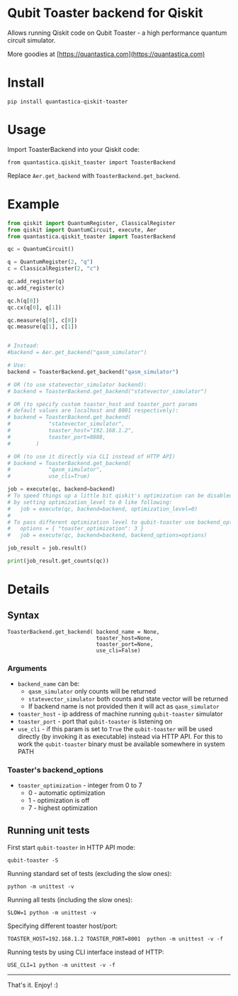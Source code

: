 # Qubit Toaster backend for Qiskit

Allows running Qiskit code on Qubit Toaster - a high performance quantum circuit simulator.

More goodies at [https://quantastica.com](https://quantastica.com)


# Install

```
pip install quantastica-qiskit-toaster
```

# Usage

Import ToasterBackend into your Qiskit code:

```
from quantastica.qiskit_toaster import ToasterBackend
```

Replace `Aer.get_backend` with `ToasterBackend.get_backend`.

# Example

```python
from qiskit import QuantumRegister, ClassicalRegister
from qiskit import QuantumCircuit, execute, Aer
from quantastica.qiskit_toaster import ToasterBackend

qc = QuantumCircuit()

q = QuantumRegister(2, "q")
c = ClassicalRegister(2, "c")

qc.add_register(q)
qc.add_register(c)

qc.h(q[0])
qc.cx(q[0], q[1])

qc.measure(q[0], c[0])
qc.measure(q[1], c[1])


# Instead:
#backend = Aer.get_backend("qasm_simulator")

# Use:
backend = ToasterBackend.get_backend("qasm_simulator")

# OR (to use statevector_simulator backend):
# backend = ToasterBackend.get_backend("statevector_simulator")

# OR (to specify custom toaster_host and toaster_port params
# default values are localhost and 8001 respectively):
# backend = ToasterBackend.get_backend(
#            "statevector_simulator",
#            toaster_host="192.168.1.2",
#            toaster_port=8888,
#        )

# OR (to use it directly via CLI instead of HTTP API)
# backend = ToasterBackend.get_backend(
#            "qasm_simulator",
#            use_cli=True)

job = execute(qc, backend=backend)
# To speed things up a little bit qiskit's optimization can be disabled
# by setting optimization_level to 0 like following:
#   job = execute(qc, backend=backend, optimization_level=0)
#
# To pass different optimization level to qubit-toaster use backend_options:
#   options = { "toaster_optimization": 3 }
#   job = execute(qc, backend=backend, backend_options=options)

job_result = job.result()

print(job_result.get_counts(qc))

```


# Details

## Syntax

```
ToasterBackend.get_backend( backend_name = None,
                            toaster_host=None, 
                            toaster_port=None, 
                            use_cli=False)
```


### Arguments

- `backend_name` can be:
  - `qasm_simulator` only counts will be returned
  - `statevector_simulator` both counts and state vector will be returned
  - If backend name is not provided then it will act as `qasm_simulator`
- `toaster_host` - ip address of machine running `qubit-toaster` simulator
- `toaster_port` - port that `qubit-toaster` is listening on
- `use_cli` - if this param is set to `True` the `qubit-toaster` will be used directly (by invoking it as executable) instead via HTTP API. For this to work the `qubit-toaster` binary must be available somewhere in system PATH

### Toaster's backend_options
  - `toaster_optimization` - integer from 0 to 7
    - 0 - automatic optimization
    - 1 - optimization is off
    - 7 - highest optimization

## Running unit tests

First start `qubit-toaster` in HTTP API mode:
```
qubit-toaster -S
```

 Running standard set of tests (excluding the slow ones):
 ```
 python -m unittest -v
 ```

Running all tests (including the slow ones):
```
SLOW=1 python -m unittest -v
```

Specifying different toaster host/port:
```
TOASTER_HOST=192.168.1.2 TOASTER_PORT=8001  python -m unittest -v -f
```

Running tests by using CLI interface instead of HTTP:
```
USE_CLI=1 python -m unittest -v -f
```

-------

That's it. Enjoy! :)
